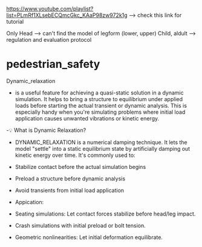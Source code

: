 https://www.youtube.com/playlist?list=PLmRf1XLsebECQmcGkc_KAaP98zw972k1g --> check this link for tutorial

Only Head --> can't find the model of legform (lower, upper) 
Child, aldult --> regulation and evaluation protocol

# pedestrian_safety
Dynamic_relaxation

- is a useful feature for achieving a quasi-static solution in a dynamic simulation. It helps to bring a structure to equilibrium under applied loads before starting the actual transient or dynamic analysis. This is especially handy when you're simulating problems where initial load application causes unwanted vibrations or kinetic energy.

-💡 What is Dynamic Relaxation?
- DYNAMIC_RELAXATION is a numerical damping technique. It lets the model "settle" into a static equilibrium state by artificially damping out kinetic energy over time. It's commonly used to:

- Stabilize contact before the actual simulation begins

- Preload a structure before dynamic analysis

- Avoid transients from initial load application
- Appication:

- Seating simulations: Let contact forces stabilize before head/leg impact.

- Crash simulations with initial preload or bolt tension.

- Geometric nonlinearities: Let initial deformation equilibrate.
